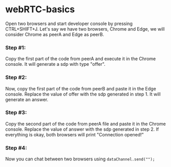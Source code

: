 # webRTC-basics

Open two browsers and start developer console by pressing CTRL+SHIFT+J.
Let's say we have two browsers, Chrome and Edge, we will consider Chrome as peerA and Edge as peerB.

### Step #1:

Copy the first part of the code from peerA and execute it in the Chrome console. It will generate a sdp with type "offer".

### Step #2:

Now, copy the first part of the code from peerB and paste it in the Edge console. Replace the value of offer with the sdp generated in step 1. It will generate an answer.

### Step #3:

Copy the second part of the code from peerA file and paste it in the Chrome console. Replace the value of answer with the sdp generated in step 2. If everything is okay, both browsers will print "Connection opened!"

### Step #4:

Now you can chat between two browsers using `dataChannel.send("");`
